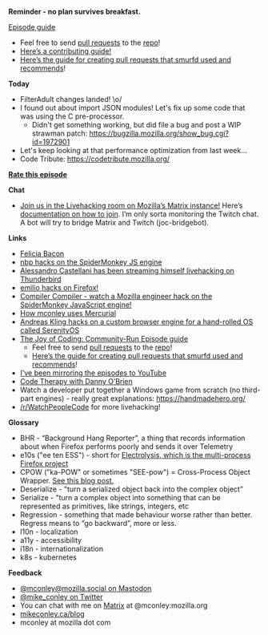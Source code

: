 **Reminder - no plan survives breakfast.**

[Episode guide](https://mikeconley.github.io/joy-of-coding-episode-guide/)

- Feel free to send [pull requests](https://help.github.com/articles/about-pull-requests/) to the [repo](https://github.com/mikeconley/joy-of-coding-episode-guide)!
- [Here’s a contributing guide!](https://github.com/mikeconley/joy-of-coding-episode-guide/blob/master/CONTRIBUTING.md)
- [Here’s the guide for creating pull requests that smurfd used and recommends](https://akrabat.com/the-beginners-guide-to-contributing-to-a-github-project/%20)!

**Today**

* FilterAdult changes landed! \o/
* I found out about import JSON modules! Let's fix up some code that was using the C pre-processor.
	* Didn't get something working, but did file a bug and post a WIP strawman patch: https://bugzilla.mozilla.org/show_bug.cgi?id=1972901
* Let's keep looking at that performance optimization from last week...
* Code Tribute: https://codetribute.mozilla.org/

**[Rate this episode](https://forms.gle/jF9w71ZWuqh8d53k7)**

**Chat**

- [Join us in the Livehacking room on Mozilla’s Matrix instance!](https://matrix.to/#/!enWuAmKDOEEPYejXRk:mozilla.org?via=mozilla.org&via=raim.ist) Here’s [documentation on how to join](https://wiki.mozilla.org/Matrix). I’m only sorta monitoring the Twitch chat. A bot will try to bridge Matrix and Twitch (joc-bridgebot).

**Links**

- [Felicia Bacon](https://www.youtube.com/channel/UCMtqVykGztIYmj7OpFf7oeQ/videos)
- [nbp hacks on the SpiderMonkey JS engine](https://www.twitch.tv/BackToTheCode)
- [Alessandro Castellani has been streaming himself livehacking on Thunderbird](https://www.youtube.com/c/AlessandroCastellani/videos)
- [emilio hacks on Firefox!](https://www.youtube.com/channel/UCYbsdvH4_52BFAijFVgYGgA)
- [Compiler Compiler - watch a Mozilla engineer hack on the SpiderMonkey JavaScript engine!](https://www.twitch.tv/codehag)
- [How mconley uses Mercurial](https://mikeconley.github.io/documents/How_mconley_uses_Mercurial_for_Mozilla_code)
- [Andreas Kling hacks on a custom browser engine for a hand-rolled OS called SerenityOS](https://www.youtube.com/playlist?list=PLMOpZvQB55be0Nfytz9q2KC_drvoKtkpS)
- [The Joy of Coding: Community-Run Episode guide](https://mikeconley.github.io/joy-of-coding-episode-guide/)
    - Feel free to send [pull requests](https://help.github.com/articles/about-pull-requests/) to the [repo](https://github.com/mikeconley/joy-of-coding-episode-guide)!
    - [Here’s the guide for creating pull requests that smurfd used and recommends](https://akrabat.com/the-beginners-guide-to-contributing-to-a-github-project/%20)!
- [I've been mirroring the episodes to YouTube](https://www.youtube.com/playlist?list=PLmaFLMwlbk8wKMvfEEzp9Hfdlid8VYpL5)
- [Code Therapy with Danny O’Brien](https://www.youtube.com/channel/UCDShi-SQdFVRnQrMla9G_kQ)
- Watch a developer put together a Windows game from scratch (no third-part engines) - really great explanations: https://handmadehero.org/
- [/r/WatchPeopleCode](https://www.reddit.com/r/WatchPeopleCode) for more livehacking!

**Glossary**

- BHR - “Background Hang Reporter”, a thing that records information about when Firefox performs poorly and sends it over Telemetry
- e10s ("ee ten ESS") - short for [Electrolysis, which is the multi-process Firefox project](https://wiki.mozilla.org/Electrolysis)
- CPOW ("ka-POW" or sometimes "SEE-pow") = Cross-Process Object Wrapper. [See this blog post.](http://mikeconley.ca/blog/2015/02/17/on-unsafe-cpow-usage-in-firefox-desktop-and-why-is-my-nightly-so-sluggish-with-e10s-enabled/)
- Deserialize - "turn a serialized object back into the complex object”
- Serialize - "turn a complex object into something that can be represented as primitives, like strings, integers, etc
- Regression - something that made behaviour worse rather than better. Regress means to “go backward”, more or less.
- l10n - localization
- a11y - accessibility
- i18n - internationalization
- k8s - kubernetes

**Feedback**

- [@mconley@mozilla.social on Mastodon](https://mozilla.social/@mconley)
- [@mike_conley on Twitter](https://twitter.com/mike_conley)
- You can chat with me on [Matrix](https://wiki.mozilla.org/Matrix) at @mconley:mozilla.org
- [mikeconley.ca/blog](http://mikeconley.ca/blog/)
- mconley at mozilla dot com